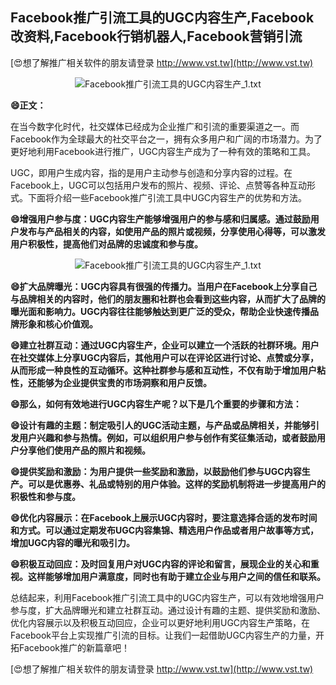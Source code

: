 ## **Facebook推广引流工具的UGC内容生产,Facebook改资料,Facebook行销机器人,Facebook营销引流**

[😍想了解推广相关软件的朋友请登录 http://www.vst.tw](http://www.vst.tw)

 <center><img src="https://vst.tw/MP4/tuiguang/png/5.png" alt="Facebook推广引流工具的UGC内容生产_1.txt"></center>

**😄正文：**

在当今数字化时代，社交媒体已经成为企业推广和引流的重要渠道之一。而Facebook作为全球最大的社交平台之一，拥有众多用户和广阔的市场潜力。为了更好地利用Facebook进行推广，UGC内容生产成为了一种有效的策略和工具。

UGC，即用户生成内容，指的是用户主动参与创造和分享内容的过程。在Facebook上，UGC可以包括用户发布的照片、视频、评论、点赞等各种互动形式。下面将介绍一些Facebook推广引流工具中UGC内容生产的优势和方法。

**😄增强用户参与度：UGC内容生产能够增强用户的参与感和归属感。通过鼓励用户发布与产品相关的内容，如使用产品的照片或视频，分享使用心得等，可以激发用户积极性，提高他们对品牌的忠诚度和参与度。**

 <center><img src="https://vst.tw/MP4/tuiguang/png/6.png" alt="Facebook推广引流工具的UGC内容生产_1.txt"></center>

**😄扩大品牌曝光：UGC内容具有很强的传播力。当用户在Facebook上分享自己与品牌相关的内容时，他们的朋友圈和社群也会看到这些内容，从而扩大了品牌的曝光面和影响力。UGC内容往往能够触达到更广泛的受众，帮助企业快速传播品牌形象和核心价值观。**

**😄建立社群互动：通过UGC内容生产，企业可以建立一个活跃的社群环境。用户在社交媒体上分享UGC内容后，其他用户可以在评论区进行讨论、点赞或分享，从而形成一种良性的互动循环。这种社群参与感和互动性，不仅有助于增加用户粘性，还能够为企业提供宝贵的市场洞察和用户反馈。**

**😄那么，如何有效地进行UGC内容生产呢？以下是几个重要的步骤和方法：**

**😄设计有趣的主题：制定吸引人的UGC活动主题，与产品或品牌相关，并能够引发用户兴趣和参与热情。例如，可以组织用户参与创作有奖征集活动，或者鼓励用户分享他们使用产品的照片和视频。**

**😄提供奖励和激励：为用户提供一些奖励和激励，以鼓励他们参与UGC内容生产。可以是优惠券、礼品或特别的用户体验。这样的奖励机制将进一步提高用户的积极性和参与度。**

**😄优化内容展示：在Facebook上展示UGC内容时，要注意选择合适的发布时间和方式。可以通过定期发布UGC内容集锦、精选用户作品或者用户故事等方式，增加UGC内容的曝光和吸引力。**

**😄积极互动回应：及时回复用户对UGC内容的评论和留言，展现企业的关心和重视。这样能够增加用户满意度，同时也有助于建立企业与用户之间的信任和联系。**

总结起来，利用Facebook推广引流工具中的UGC内容生产，可以有效地增强用户参与度，扩大品牌曝光和建立社群互动。通过设计有趣的主题、提供奖励和激励、优化内容展示以及积极互动回应，企业可以更好地利用UGC内容生产策略，在Facebook平台上实现推广引流的目标。让我们一起借助UGC内容生产的力量，开拓Facebook推广的新篇章吧！

[😍想了解推广相关软件的朋友请登录 http://www.vst.tw](http://www.vst.tw)




